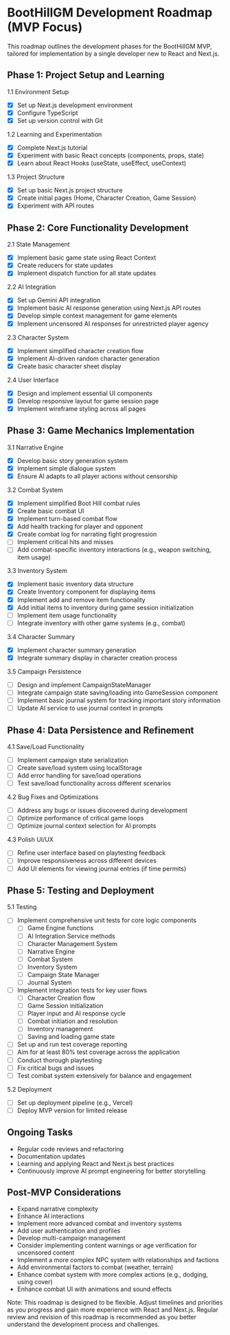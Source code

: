 # BootHillGM Development Roadmap (MVP Focus)

This roadmap outlines the development phases for the BootHillGM MVP, tailored for implementation by a single developer new to React and Next.js.

## Phase 1: Project Setup and Learning

1.1 Environment Setup
- [x] Set up Next.js development environment
- [x] Configure TypeScript
- [x] Set up version control with Git

1.2 Learning and Experimentation
- [x] Complete Next.js tutorial
- [x] Experiment with basic React concepts (components, props, state)
- [x] Learn about React Hooks (useState, useEffect, useContext)

1.3 Project Structure
- [x] Set up basic Next.js project structure
- [x] Create initial pages (Home, Character Creation, Game Session)
- [x] Experiment with API routes

## Phase 2: Core Functionality Development

2.1 State Management
- [x] Implement basic game state using React Context
- [x] Create reducers for state updates
- [x] Implement dispatch function for all state updates

2.2 AI Integration
- [x] Set up Gemini API integration
- [x] Implement basic AI response generation using Next.js API routes
- [x] Develop simple context management for game elements
- [x] Implement uncensored AI responses for unrestricted player agency

2.3 Character System
- [x] Implement simplified character creation flow
- [x] Implement AI-driven random character generation
- [x] Create basic character sheet display

2.4 User Interface
- [x] Design and implement essential UI components
- [x] Develop responsive layout for game session page
- [x] Implement wireframe styling across all pages

## Phase 3: Game Mechanics Implementation

3.1 Narrative Engine
- [x] Develop basic story generation system
- [x] Implement simple dialogue system
- [x] Ensure AI adapts to all player actions without censorship

3.2 Combat System
- [x] Implement simplified Boot Hill combat rules
- [x] Create basic combat UI
- [x] Implement turn-based combat flow
- [x] Add health tracking for player and opponent
- [x] Create combat log for narrating fight progression
- [ ] Implement critical hits and misses
- [ ] Add combat-specific inventory interactions (e.g., weapon switching, item usage)

3.3 Inventory System
- [x] Implement basic inventory data structure
- [x] Create Inventory component for displaying items
- [x] Implement add and remove item functionality
- [x] Add initial items to inventory during game session initialization
- [ ] Implement item usage functionality
- [ ] Integrate inventory with other game systems (e.g., combat)

3.4 Character Summary
- [x] Implement character summary generation
- [x] Integrate summary display in character creation process

3.5 Campaign Persistence
- [ ] Design and implement CampaignStateManager
- [ ] Integrate campaign state saving/loading into GameSession component
- [ ] Implement basic journal system for tracking important story information
- [ ] Update AI service to use journal context in prompts

## Phase 4: Data Persistence and Refinement

4.1 Save/Load Functionality
- [ ] Implement campaign state serialization
- [ ] Create save/load system using localStorage
- [ ] Add error handling for save/load operations
- [ ] Test save/load functionality across different scenarios

4.2 Bug Fixes and Optimizations
- [ ] Address any bugs or issues discovered during development
- [ ] Optimize performance of critical game loops
- [ ] Optimize journal context selection for AI prompts

4.3 Polish UI/UX
- [ ] Refine user interface based on playtesting feedback
- [ ] Improve responsiveness across different devices
- [ ] Add UI elements for viewing journal entries (if time permits)

## Phase 5: Testing and Deployment

5.1 Testing
- [ ] Implement comprehensive unit tests for core logic components
  - [ ] Game Engine functions
  - [ ] AI Integration Service methods
  - [ ] Character Management System
  - [ ] Narrative Engine
  - [ ] Combat System
  - [ ] Inventory System
  - [ ] Campaign State Manager
  - [ ] Journal System
- [ ] Implement integration tests for key user flows
  - [ ] Character Creation flow
  - [ ] Game Session initialization
  - [ ] Player input and AI response cycle
  - [ ] Combat initiation and resolution
  - [ ] Inventory management
  - [ ] Saving and loading game state
- [ ] Set up and run test coverage reporting
- [ ] Aim for at least 80% test coverage across the application
- [ ] Conduct thorough playtesting
- [ ] Fix critical bugs and issues
- [ ] Test combat system extensively for balance and engagement

5.2 Deployment
- [ ] Set up deployment pipeline (e.g., Vercel)
- [ ] Deploy MVP version for limited release

## Ongoing Tasks
- Regular code reviews and refactoring
- Documentation updates
- Learning and applying React and Next.js best practices
- Continuously improve AI prompt engineering for better storytelling

## Post-MVP Considerations
- Expand narrative complexity
- Enhance AI interactions
- Implement more advanced combat and inventory systems
- Add user authentication and profiles
- Develop multi-campaign management
- Consider implementing content warnings or age verification for uncensored content
- Implement a more complex NPC system with relationships and factions
- Add environmental factors to combat (weather, terrain)
- Enhance combat system with more complex actions (e.g., dodging, using cover)
- Enhance combat UI with animations and sound effects

Note: This roadmap is designed to be flexible. Adjust timelines and priorities as you progress and gain more experience with React and Next.js. Regular review and revision of this roadmap is recommended as you better understand the development process and challenges.